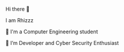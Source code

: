 Hi there 👋

I am Rhizzz

<!--
**HRhizzz/HRhizzz** is a ✨ _special_ ✨ repository because its `README.md` (this file) appears on your GitHub profile.

Here are some ideas to get you started:
-->
🔭 I'm a Computer Engineering student 

🌱 I’m Developer and Cyber Security Enthusiast


